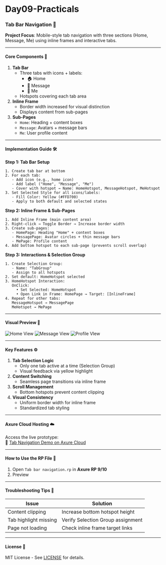 # Day09-Practicals

### Tab Bar Navigation 📱

**Project Focus**: Mobile-style tab navigation with three sections (Home, Message, Me) using inline frames and interactive tabs.

---

#### Core Components 🧩

1. **Tab Bar**
   - Three tabs with icons + labels:
     - 🏠 Home
     - 💬 Message
     - 👤 Me
   - Hotspots covering each tab area
2. **Inline Frame**
   - Border width increased for visual distinction
   - Displays content from sub-pages
3. **Sub-Pages**
   - `Home`: Heading + content boxes
   - `Message`: Avatars + message bars
   - `Me`: User profile content

---

#### Implementation Guide 🛠️

**Step 1: Tab Bar Setup**

```axure
1. Create tab bar at bottom
2. For each tab:
   - Add icon (e.g., home icon)
   - Add label ("Home", "Message", "Me")
   - Cover with hotspot → Name: HomeHotspot, MessageHotspot, MeHotspot
3. Set Selected Style for all icons/labels:
   - Fill Color: Yellow (#FFD700)
   - Apply to both default and selected states
```

**Step 2: Inline Frame & Sub-Pages**

```axure
1. Add Inline Frame (main content area)
2. Right-click → Toggle Border → Increase border width
3. Create sub-pages:
   - HomePage: Heading "Home" + content boxes
   - MessagePage: Avatar circles + thin message bars
   - MePage: Profile content
4. Add bottom hotspot to each sub-page (prevents scroll overlap)
```

**Step 3: Interactions & Selection Group**

```axure
1. Create Selection Group:
   - Name: "TabGroup"
   - Assign to all hotspots
2. Set default: HomeHotspot selected
3. HomeHotspot Interaction:
   OnClick:
     • Set Selected: HomeHotspot
     • Open Link in Frame: HomePage → Target: [InlineFrame]
4. Repeat for other tabs:
   MessageHotspot → MessagePage
   MeHotspot → MePage
```

---

#### Visual Preview 🎨

![Home View](home.png)
![Message View ](message.png)
![Profile VIew](profile.png)

---

#### Key Features ⚙️

1. **Tab Selection Logic**
   - Only one tab active at a time (Selection Group)
   - Visual feedback via yellow highlight
2. **Content Switching**
   - Seamless page transitions via inline frame
3. **Scroll Management**
   - Bottom hotspots prevent content clipping
4. **Visual Consistency**
   - Uniform border width for inline frame
   - Standardized tab styling

---

#### Axure Cloud Hosting ☁️

Access the live prototype:  
🔗 [Tab Navigation Demo on Axure Cloud](https://64gvzm.axshare.com)

---

#### How to Use the RP File 📂

1. Open `Tab bar navigation.rp` in **Axure RP 9/10**
2. Preview

---

#### Troubleshooting Tips 🔧

| Issue                 | Solution                          |
| --------------------- | --------------------------------- |
| Content clipping      | Increase bottom hotspot height    |
| Tab highlight missing | Verify Selection Group assignment |
| Page not loading      | Check inline frame target links   |

---

#### License 📜

MIT License - See [LICENSE](LICENSE) for details.
